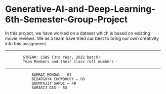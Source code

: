 # Generative-AI-and-Deep-Learning-6th-Semester-Group-Project
In this project, we have worked on a dataset which is based on existing movie reviews. We as a team have tried our best to bring our own creativity into this assignment.

_________________________________________________________________
            STREAM: CSBS (3rd Year, 2022 batch)
            Team Members and their class roll numbers -
_________________________________________________________________
                SAMRAT MONDAL – 03
                DEBARGHYA CHOWDHURY – 08
                SOUMYAJIT SAPUI – 49
                SARASIJ DAS – 53

